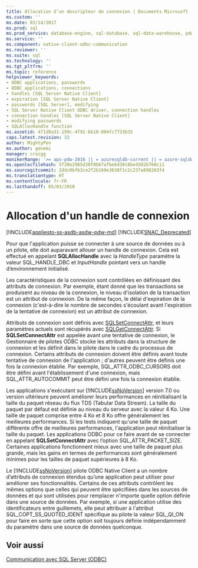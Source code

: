 ```yaml
---
title: Allocation d’un descripteur de connexion | Documents Microsoft
ms.custom: ''
ms.date: 03/14/2017
ms.prod: sql
ms.prod_service: database-engine, sql-database, sql-data-warehouse, pdw
ms.service: ''
ms.component: native-client-odbc-communication
ms.reviewer: ''
ms.suite: sql
ms.technology: ''
ms.tgt_pltfrm: ''
ms.topic: reference
helpviewer_keywords:
- ODBC applications, passwords
- ODBC applications, connections
- handles [SQL Server Native Client]
- expiration [SQL Server Native Client]
- passwords [SQL Server], modifying
- SQL Server Native Client ODBC driver, connection handles
- connection handles [SQL Server Native Client]
- modifying passwords
- SQLAllocHandle function
ms.assetid: 471d8a31-199c-4f92-bb10-004fc7733b35
caps.latest.revision: 32
author: MightyPen
ms.author: genemi
manager: craigg
monikerRange: '>= aps-pdw-2016 || = azuresqldb-current || = azure-sqldw-latest || >= sql-server-2016 || = sqlallproducts-allversions'
ms.openlocfilehash: 5f30e2965d30f8b67afbe6430c8be4502b760c11
ms.sourcegitcommit: 2ddc0bfb3ce2f2b160e3638f1c2c237a898263f4
ms.translationtype: HT
ms.contentlocale: fr-FR
ms.lasthandoff: 05/03/2018
---
```

# <a name="allocating-a-connection-handle"></a>Allocation d'un handle de connexion
[!INCLUDE[appliesto-ss-asdb-asdw-pdw-md](../../includes/appliesto-ss-asdb-asdw-pdw-md.md)]
[!INCLUDE[SNAC_Deprecated](../../includes/snac-deprecated.md)]

  Pour que l'application puisse se connecter à une source de données ou à un pilote, elle doit auparavant allouer un handle de connexion. Cela est effectué en appelant **SQLAllocHandle** avec la *HandleType* paramètre la valeur SQL_HANDLE_DBC et *InputHandle* pointant vers un handle d’environnement initialisé.  
  
 Les caractéristiques de la connexion sont contrôlées en définissant des attributs de connexion. Par exemple, étant donné que les transactions se produisent au niveau de la connexion, le niveau d'isolation de la transaction est un attribut de connexion. De la même façon, le délai d'expiration de la connexion (c'est-à-dire le nombre de secondes s'écoulant avant l'expiration de la tentative de connexion) est un attribut de connexion.  
  
 Attributs de connexion sont définis avec [SQLSetConnectAttr](../../relational-databases/native-client-odbc-api/sqlsetconnectattr.md), et leurs paramètres actuels sont récupérés avec [SQLGetConnectAttr](../../relational-databases/native-client-odbc-api/sqlgetconnectattr.md). Si **SQLSetConnectAttr** est appelée avant une tentative de connexion, le Gestionnaire de pilotes ODBC stocke les attributs dans la structure de connexion et les définit dans le pilote dans le cadre du processus de connexion. Certains attributs de connexion doivent être définis avant toute tentative de connexion de l'application ; d'autres peuvent être définis une fois la connexion établie. Par exemple, SQL_ATTR_ODBC_CURSORS doit être défini avant l'établissement d'une connexion, mais SQL_ATTR_AUTOCOMMIT peut être défini une fois la connexion établie.  
  
 Les applications s'exécutant sur [!INCLUDE[ssNoVersion](../../includes/ssnoversion-md.md)] version 7.0 ou version ultérieure peuvent améliorer leurs performances en réinitialisant la taille du paquet réseau du flux TDS (Tabular Data Stream). La taille du paquet par défaut est définie au niveau du serveur avec la valeur 4 Ko. Une taille de paquet comprise entre 4 Ko et 8 Ko offre généralement les meilleures performances. Si les tests indiquent qu'une taille de paquet différente offre de meilleures performances, l'application peut réinitialiser la taille du paquet. Les applications ODBC pour ce faire avant de se connecter en appelant **SQLSetConnectAttr** avec l’option SQL_ATTR_PACKET_SIZE. Certaines applications fonctionnent mieux avec une taille de paquet plus grande, mais les gains en termes de performances sont généralement minimes pour les tailles de paquet supérieures à 8 Ko.  
  
 Le [!INCLUDE[ssNoVersion](../../includes/ssnoversion-md.md)] pilote ODBC Native Client a un nombre d’attributs de connexion étendus qu’une application peut utiliser pour améliorer ses fonctionnalités. Certains de ces attributs contrôlent les mêmes options que celles qui peuvent être spécifiées dans les sources de données et qui sont utilisées pour remplacer n'importe quelle option définie dans une source de données. Par exemple, si une application utilise des identificateurs entre guillemets, elle peut attribuer à l'attribut SQL_COPT_SS_QUOTED_IDENT spécifique au pilote la valeur SQL_QI_ON pour faire en sorte que cette option soit toujours définie indépendamment du paramètre dans une source de données quelconque.  
  
## <a name="see-also"></a>Voir aussi  
 [Communication avec SQL Server &#40;ODBC&#41;](../../relational-databases/native-client-odbc-communication/communicating-with-sql-server-odbc.md)  
  
  
